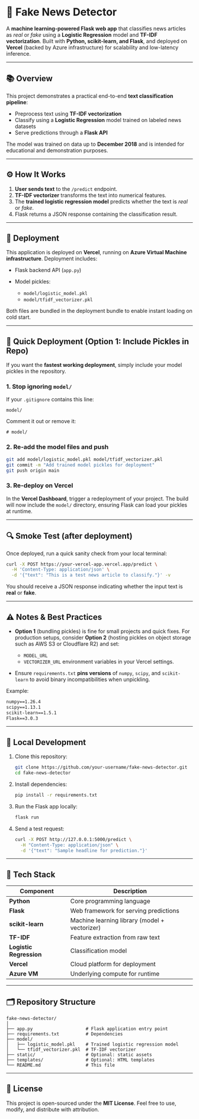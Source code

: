 # 📰 Fake News Detector

A **machine learning-powered Flask web app** that classifies news articles as *real* or *fake* using a **Logistic Regression** model and **TF-IDF vectorization**.
Built with **Python, scikit-learn, and Flask**, and deployed on **Vercel** (backed by Azure infrastructure) for scalability and low-latency inference.

---

## 📚 Overview

This project demonstrates a practical end-to-end **text classification pipeline**:

* Preprocess text using **TF-IDF vectorization**
* Classify using a **Logistic Regression** model trained on labeled news datasets
* Serve predictions through a **Flask API**

The model was trained on data up to **December 2018** and is intended for educational and demonstration purposes.

---

## ⚙️ How It Works

1. **User sends text** to the `/predict` endpoint.
2. **TF-IDF vectorizer** transforms the text into numerical features.
3. The **trained logistic regression model** predicts whether the text is *real* or *fake*.
4. Flask returns a JSON response containing the classification result.

---

## 🚀 Deployment

This application is deployed on **Vercel**, running on **Azure Virtual Machine infrastructure**.
Deployment includes:

* Flask backend API (`app.py`)
* Model pickles:

  * `model/logistic_model.pkl`
  * `model/tfidf_vectorizer.pkl`

Both files are bundled in the deployment bundle to enable instant loading on cold start.

---

## 🧩 Quick Deployment (Option 1: Include Pickles in Repo)

If you want the **fastest working deployment**, simply include your model pickles in the repository.

### 1. Stop ignoring `model/`

If your `.gitignore` contains this line:

```gitignore
model/
```

Comment it out or remove it:

```gitignore
# model/
```

### 2. Re-add the model files and push

```bash
git add model/logistic_model.pkl model/tfidf_vectorizer.pkl
git commit -m "Add trained model pickles for deployment"
git push origin main
```

### 3. Re-deploy on Vercel

In the **Vercel Dashboard**, trigger a redeployment of your project.
The build will now include the `model/` directory, ensuring Flask can load your pickles at runtime.

---

## 🔍 Smoke Test (after deployment)

Once deployed, run a quick sanity check from your local terminal:

```bash
curl -X POST https://your-vercel-app.vercel.app/predict \
  -H 'Content-Type: application/json' \
  -d '{"text": "This is a test news article to classify."}' -v
```

You should receive a JSON response indicating whether the input text is **real** or **fake**.

---

## ⚠️ Notes & Best Practices

* **Option 1** (bundling pickles) is fine for small projects and quick fixes.
  For production setups, consider **Option 2** (hosting pickles on object storage such as AWS S3 or Cloudflare R2) and set:

  * `MODEL_URL`
  * `VECTORIZER_URL`
    environment variables in your Vercel settings.
* Ensure `requirements.txt` **pins versions** of `numpy`, `scipy`, and `scikit-learn` to avoid binary incompatibilities when unpickling.

Example:

```txt
numpy==1.26.4
scipy==1.13.1
scikit-learn==1.5.1
Flask==3.0.3
```

---

## 🧪 Local Development

1. Clone this repository:

   ```bash
   git clone https://github.com/your-username/fake-news-detector.git
   cd fake-news-detector
   ```

2. Install dependencies:

   ```bash
   pip install -r requirements.txt
   ```

3. Run the Flask app locally:

   ```bash
   flask run
   ```

4. Send a test request:

   ```bash
   curl -X POST http://127.0.0.1:5000/predict \
     -H "Content-Type: application/json" \
     -d '{"text": "Sample headline for prediction."}'
   ```

---

## 🧠 Tech Stack

| Component               | Description                                   |
| ----------------------- | --------------------------------------------- |
| **Python**              | Core programming language                     |
| **Flask**               | Web framework for serving predictions         |
| **scikit-learn**        | Machine learning library (model + vectorizer) |
| **TF-IDF**              | Feature extraction from raw text              |
| **Logistic Regression** | Classification model                          |
| **Vercel**              | Cloud platform for deployment                 |
| **Azure VM**            | Underlying compute for runtime                |

---

## 🗂️ Repository Structure

```
fake-news-detector/
│
├── app.py                    # Flask application entry point
├── requirements.txt          # Dependencies
├── model/
│   ├── logistic_model.pkl    # Trained logistic regression model
│   └── tfidf_vectorizer.pkl  # TF-IDF vectorizer
├── static/                   # Optional: static assets
├── templates/                # Optional: HTML templates
└── README.md                 # This file
```

---

## 🧾 License

This project is open-sourced under the **MIT License**.
Feel free to use, modify, and distribute with attribution.
